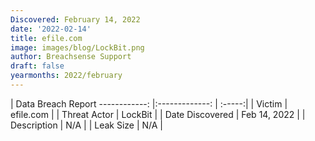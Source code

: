 ```yaml
---
Discovered: February 14, 2022
date: '2022-02-14'
title: efile.com
image: images/blog/LockBit.png
author: Breachsense Support
draft: false
yearmonths: 2022/february
---
```



| Data Breach Report
------------:   |:-------------:    | :-----:|
| Victim    | efile.com      | 
| Threat Actor    | LockBit      | 
| Date Discovered    | Feb 14, 2022      | 
| Description    | N/A      | 
| Leak Size    | N/A      | 

